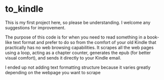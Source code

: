 # to_kindle

This is my first project here, so please be understanding. I welcome any suggestions for improvement.

The purpose of this code is for when you need to read something in a book-like text format and prefer to do so from the comfort of your old Kindle that practically has no web browsing capabilities. It scrapes all the web pages using a loop, acting as a chapter counter, generates the epub (for better visual comfort), and sends it directly to your Kindle email.

I ended up not adding text formatting structure because it varies greatly depending on the webpage you want to scrape
